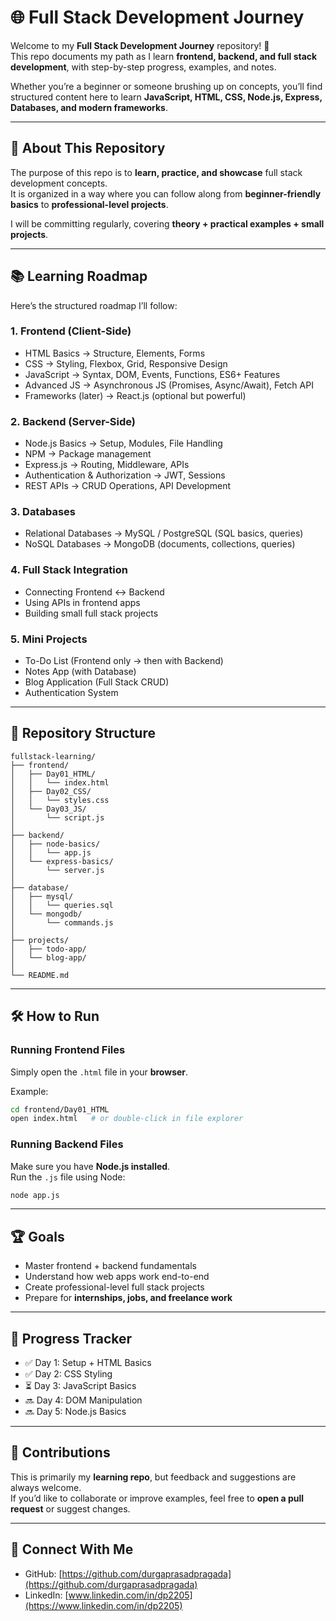 # 🌐 Full Stack Development Journey

Welcome to my **Full Stack Development Journey** repository! 🚀  
This repo documents my path as I learn **frontend, backend, and full stack development**, with step-by-step progress, examples, and notes.  

Whether you’re a beginner or someone brushing up on concepts, you’ll find structured content here to learn **JavaScript, HTML, CSS, Node.js, Express, Databases, and modern frameworks**.

---

## 📅 About This Repository
The purpose of this repo is to **learn, practice, and showcase** full stack development concepts.  
It is organized in a way where you can follow along from **beginner-friendly basics** to **professional-level projects**.

I will be committing regularly, covering **theory + practical examples + small projects**.

---

## 📚 Learning Roadmap
Here’s the structured roadmap I’ll follow:

### 1. **Frontend (Client-Side)**
- HTML Basics → Structure, Elements, Forms  
- CSS → Styling, Flexbox, Grid, Responsive Design  
- JavaScript → Syntax, DOM, Events, Functions, ES6+ Features  
- Advanced JS → Asynchronous JS (Promises, Async/Await), Fetch API  
- Frameworks (later) → React.js (optional but powerful)

### 2. **Backend (Server-Side)**
- Node.js Basics → Setup, Modules, File Handling  
- NPM → Package management  
- Express.js → Routing, Middleware, APIs  
- Authentication & Authorization → JWT, Sessions  
- REST APIs → CRUD Operations, API Development  

### 3. **Databases**
- Relational Databases → MySQL / PostgreSQL (SQL basics, queries)  
- NoSQL Databases → MongoDB (documents, collections, queries)  

### 4. **Full Stack Integration**
- Connecting Frontend ↔ Backend  
- Using APIs in frontend apps  
- Building small full stack projects  

### 5. **Mini Projects**
- To-Do List (Frontend only → then with Backend)  
- Notes App (with Database)  
- Blog Application (Full Stack CRUD)  
- Authentication System  

---

## 📂 Repository Structure
```
fullstack-learning/
├── frontend/
│   ├── Day01_HTML/
│   │   └── index.html
│   ├── Day02_CSS/
│   │   └── styles.css
│   └── Day03_JS/
│       └── script.js
│
├── backend/
│   ├── node-basics/
│   │   └── app.js
│   └── express-basics/
│       └── server.js
│
├── database/
│   ├── mysql/
│   │   └── queries.sql
│   └── mongodb/
│       └── commands.js
│
├── projects/
│   ├── todo-app/
│   └── blog-app/
│
└── README.md
```

---

## 🛠 How to Run
### Running Frontend Files
Simply open the `.html` file in your **browser**.

Example:  
```bash
cd frontend/Day01_HTML
open index.html   # or double-click in file explorer
```

### Running Backend Files
Make sure you have **Node.js installed**.  
Run the `.js` file using Node:

```bash
node app.js
```

---

## 🏆 Goals
- Master frontend + backend fundamentals  
- Understand how web apps work end-to-end  
- Create professional-level full stack projects  
- Prepare for **internships, jobs, and freelance work**  

---

## 📅 Progress Tracker
- ✅ Day 1: Setup + HTML Basics  
- ✅ Day 2: CSS Styling  
- ⏳ Day 3: JavaScript Basics  
- 🔜 Day 4: DOM Manipulation  
- 🔜 Day 5: Node.js Basics  

---

## 🤝 Contributions
This is primarily my **learning repo**, but feedback and suggestions are always welcome.  
If you’d like to collaborate or improve examples, feel free to **open a pull request** or suggest changes.  

---

## 📌 Connect With Me
- GitHub: [https://github.com/durgaprasadpragada](https://github.com/durgaprasadpragada)  
- LinkedIn: [www.linkedin.com/in/dp2205](https://www.linkedin.com/in/dp2205)  
